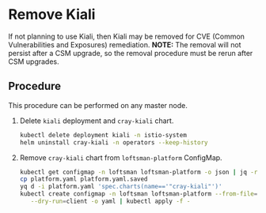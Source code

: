 # Remove Kiali

If not planning to use Kiali, then Kiali may be removed for CVE (Common Vulnerabilities and Exposures) remediation.
**NOTE:** The removal will not persist after a CSM upgrade, so the removal procedure must be rerun after CSM upgrades.

## Procedure

This procedure can be performed on any master node.

1. Delete `kiali` deployment and `cray-kiali` chart.

    ```bash
    kubectl delete deployment kiali -n istio-system
    helm uninstall cray-kiali -n operators --keep-history
    ```

1. Remove `cray-kiali` chart from `loftsman-platform` ConfigMap.

    ```bash
    kubectl get configmap -n loftsman loftsman-platform -o json | jq -r '.data."manifest.yaml"' > platform.yaml
    cp platform.yaml platform.yaml.saved
    yq d -i platform.yaml 'spec.charts(name=='"cray-kiali"')'
    kubectl create configmap -n loftsman loftsman-platform --from-file=manifest.yaml=platform.yaml \
       --dry-run=client -o yaml | kubectl apply -f -
    ```
